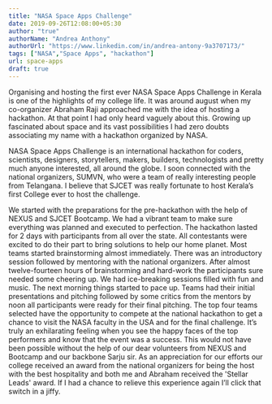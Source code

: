 ```yaml
---
title: "NASA Space Apps Challenge"
date: 2019-09-26T12:08:00+05:30
author: "true"
authorName: "Andrea Anthony"
authorUrl: "https://www.linkedin.com/in/andrea-antony-9a3707173/"
tags: ["NASA","Space Apps", "hackathon"]
url: space-apps
draft: true
---
```


Organising and hosting the first ever NASA Space Apps Challenge in Kerala is one of the highlights of my college life. It was around august when my co-organizer Abraham Raji approached me with the idea of hosting a hackathon. At that point I had only heard vaguely about this. Growing up fascinated about space and its vast possibilities I had zero doubts associating my name with a hackathon organized by NASA.

NASA Space Apps Challenge is an international hackathon for coders, scientists, designers, storytellers, makers, builders, technologists and pretty much anyone interested, all around the globe. I soon connected with the national organizers, SUMVN, who were a team of really interesting people from Telangana. I believe that SJCET was really fortunate to host Kerala’s first College ever to host the challenge.

We started with the preparations for the pre-hackathon with the help of NEXUS and SJCET Bootcamp. We had a vibrant team to make sure everything was planned and executed to perfection. The hackathon lasted for 2 days with participants from all over the state. All contestants were excited to do their part to bring solutions to help our home planet. Most teams started brainstorming almost immediately. There was an introductory session followed by mentoring with the national organizers. After almost twelve-fourteen hours of brainstorming and hard-work the participants sure needed some cheering up. We had ice-breaking sessions filled with fun and music. The next morning things started to pace up. Teams had their initial presentations and pitching followed by some critics from the mentors by noon all participants were ready for their final pitching. The top four teams selected have the opportunity to compete at the national hackathon to get a chance to visit the NASA faculty in the USA and for the final challenge. It’s truly an exhilarating feeling when you see the happy faces of the top performers and know that the event was a success. This would not have been possible without the help of our dear volunteers from NEXUS and Bootcamp and our backbone Sarju sir. As an appreciation for our efforts our college received an award from the national organizers for being the host with the best hospitality and both me and Abraham received the 'Stellar Leads' award. If I had a chance to relieve this experience again I’ll click that switch in a jiffy. 

